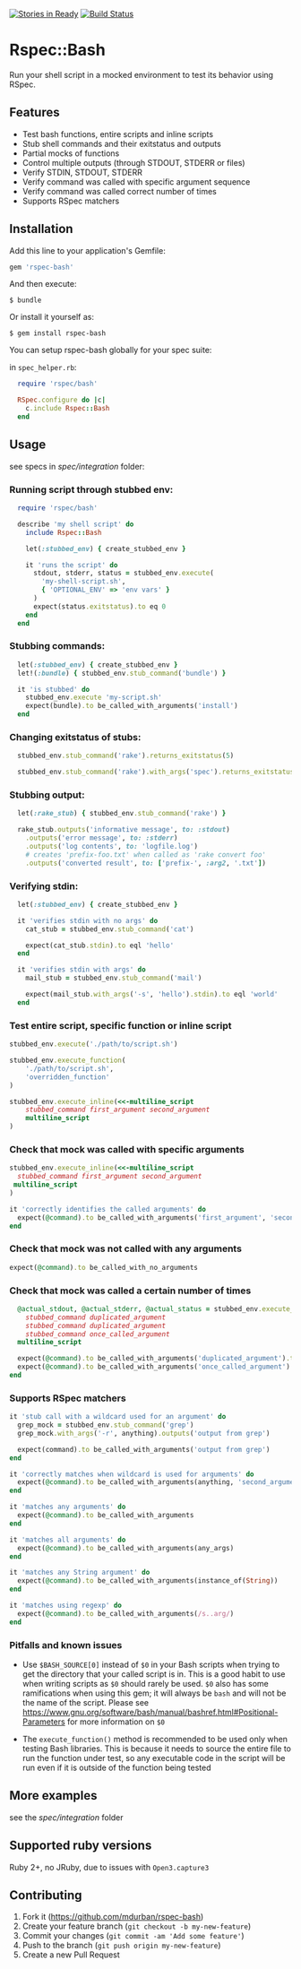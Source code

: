 [![Stories in Ready](https://badge.waffle.io/mdurban/rspec-bash.png?label=ready&title=Ready)](http://waffle.io/mdurban/rspec-bash)
[![Build Status](https://travis-ci.org/mdurban/rspec-bash.svg?branch=master)](https://travis-ci.org/mdurban/rspec-bash)

# Rspec::Bash

Run your shell script in a mocked environment to test its behavior using RSpec.

## Features
- Test bash functions, entire scripts and inline scripts
- Stub shell commands and their exitstatus and outputs
- Partial mocks of functions
- Control multiple outputs (through STDOUT, STDERR or files)
- Verify STDIN, STDOUT, STDERR
- Verify command was called with specific argument sequence
- Verify command was called correct number of times
- Supports RSpec matchers

## Installation

Add this line to your application's Gemfile:

```ruby
gem 'rspec-bash'
```

And then execute:

    $ bundle

Or install it yourself as:

    $ gem install rspec-bash


You can setup rspec-bash globally for your spec suite:

in `spec_helper.rb`:

```ruby
  require 'rspec/bash'

  RSpec.configure do |c|
    c.include Rspec::Bash
  end
```

## Usage

see specs in *spec/integration* folder:

### Running script through stubbed env:

```ruby
  require 'rspec/bash'

  describe 'my shell script' do
    include Rspec::Bash

    let(:stubbed_env) { create_stubbed_env }

    it 'runs the script' do
      stdout, stderr, status = stubbed_env.execute(
        'my-shell-script.sh',
        { 'OPTIONAL_ENV' => 'env vars' }
      )
      expect(status.exitstatus).to eq 0
    end
  end
```

### Stubbing commands:

```ruby
  let(:stubbed_env) { create_stubbed_env }
  let!(:bundle) { stubbed_env.stub_command('bundle') }

  it 'is stubbed' do
    stubbed_env.execute 'my-script.sh'
    expect(bundle).to be_called_with_arguments('install')
  end
```

### Changing exitstatus of stubs:

```ruby
  stubbed_env.stub_command('rake').returns_exitstatus(5)
```

```ruby
  stubbed_env.stub_command('rake').with_args('spec').returns_exitstatus(3)
```

### Stubbing output:

```ruby
  let(:rake_stub) { stubbed_env.stub_command('rake') }

  rake_stub.outputs('informative message', to: :stdout)
    .outputs('error message', to: :stderr)
    .outputs('log contents', to: 'logfile.log')
    # creates 'prefix-foo.txt' when called as 'rake convert foo'
    .outputs('converted result', to: ['prefix-', :arg2, '.txt'])
```

### Verifying stdin:

```ruby
  let(:stubbed_env) { create_stubbed_env }

  it 'verifies stdin with no args' do
    cat_stub = stubbed_env.stub_command('cat')

    expect(cat_stub.stdin).to eql 'hello'
  end

  it 'verifies stdin with args' do
    mail_stub = stubbed_env.stub_command('mail')

    expect(mail_stub.with_args('-s', 'hello').stdin).to eql 'world'
  end
```

### Test entire script, specific function or inline script

```ruby
stubbed_env.execute('./path/to/script.sh')
```

```ruby
stubbed_env.execute_function(
    './path/to/script.sh',
    'overridden_function'
)
```

```ruby
stubbed_env.execute_inline(<<-multiline_script
    stubbed_command first_argument second_argument
    multiline_script
)
```

### Check that mock was called with specific arguments

```ruby
stubbed_env.execute_inline(<<-multiline_script
  stubbed_command first_argument second_argument
 multiline_script
)

it 'correctly identifies the called arguments' do
  expect(@command).to be_called_with_arguments('first_argument', 'second_argument')
end
```

### Check that mock was not called with any arguments

```ruby
expect(@command).to be_called_with_no_arguments
```

### Check that mock was called a certain number of times
```ruby
  @actual_stdout, @actual_stderr, @actual_status = stubbed_env.execute_inline(<<-multiline_script
    stubbed_command duplicated_argument
    stubbed_command duplicated_argument
    stubbed_command once_called_argument
  multiline_script

  expect(@command).to be_called_with_arguments('duplicated_argument').times(2)
  expect(@command).to be_called_with_arguments('once_called_argument').times(1)
end
```

### Supports RSpec matchers
```ruby
it 'stub call with a wildcard used for an argument' do
  grep_mock = stubbed_env.stub_command('grep')
  grep_mock.with_args('-r', anything).outputs('output from grep')

  expect(command).to be_called_with_arguments('output from grep')
end
```

```ruby
it 'correctly matches when wildcard is used for arguments' do
  expect(@command).to be_called_with_arguments(anything, 'second_argument', anything)
end
```

```ruby
it 'matches any arguments' do
  expect(@command).to be_called_with_arguments
end
```

```ruby
it 'matches all arguments' do
  expect(@command).to be_called_with_arguments(any_args)
end
```

```ruby
it 'matches any String argument' do
  expect(@command).to be_called_with_arguments(instance_of(String))
end
```

```ruby
it 'matches using regexp' do
  expect(@command).to be_called_with_arguments(/s..arg/)
end
```

### Pitfalls and known issues

- Use `$BASH_SOURCE[0]` instead of `$0` in your Bash scripts when trying to get the directory that your called script is in. This is a good habit to use when writing scripts as `$0` should rarely be used.
`$0` also has some ramifications when using this gem; it will always be `bash` and will not be the name of the script.
Please see https://www.gnu.org/software/bash/manual/bashref.html#Positional-Parameters for more information on `$0`

- The `execute_function()` method is recommended to be used only when testing Bash libraries. This is because it needs to source the entire file to run the function under test, so any executable code in the script will be run even if it is outside of the function being tested

## More examples

see the *spec/integration* folder

## Supported ruby versions

Ruby 2+, no JRuby, due to issues with `Open3.capture3`

## Contributing

1. Fork it (https://github.com/mdurban/rspec-bash)
2. Create your feature branch (`git checkout -b my-new-feature`)
3. Commit your changes (`git commit -am 'Add some feature'`)
4. Push to the branch (`git push origin my-new-feature`)
5. Create a new Pull Request
